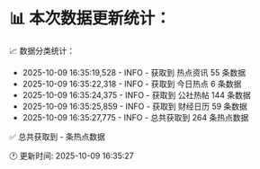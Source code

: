 📊 本次数据更新统计：
==========================

📈 数据分类统计：
- 2025-10-09 16:35:19,528 - INFO - 获取到 热点资讯 55 条数据
- 2025-10-09 16:35:22,318 - INFO - 获取到 今日热点 6 条数据
- 2025-10-09 16:35:24,375 - INFO - 获取到 公社热帖 144 条数据
- 2025-10-09 16:35:25,859 - INFO - 获取到 财经日历 59 条数据
- 2025-10-09 16:35:27,775 - INFO - 总共获取到 264 条热点数据

✅ 总共获取到 - 条热点数据

🕐 更新时间: 2025-10-09 16:35:27
